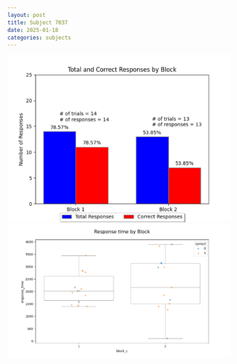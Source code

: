 ```yaml
---
layout: post
title: Subject 7037
date: 2025-01-18
categories: subjects
---
```


![](data/7037/run-1/7037_ATS_responses.png)
![](data/7037/run-1/7037_ATS_rt.png)
